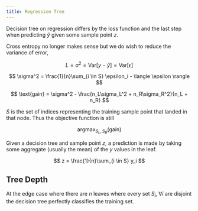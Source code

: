 ```yaml
---
title: Regression Tree
---
```


Decision tree on regression differs by the loss function and the last step when predicting $\hat y$ given some sample point $z$.

Cross entropy no longer makes sense but we do wish to reduce the variance of error,

$$
L = \sigma^2 = \text{Var}[y-\hat y] = \text{Var}[\epsilon]
$$

$$
\sigma^2 = \frac{1}{n}\sum_{i \in S} \epsilon_i - \langle \epsilon \rangle
$$

$$
\text{gain} = \sigma^2 - \frac{n_L\sigma_L^2 + n_R\sigma_R^2}{n_L + n_R}
$$

$S$ is the set of indices representing the training sample point that landed in that node. Thus the objective function is still

$$
\mathop{\arg\max}_{S_L,\, S_R}(\text{gain})
$$

Given a decision tree and sample point $z$, a prediction is made by taking some aggregate (usually the mean) of the $y$ values in the leaf.

$$
z = \frac{1}{n}\sum_{i \in S} y_i
$$

## Tree Depth

At the edge case where there are $n$ leaves where every set $S_i, ~ \forall i$ are disjoint the decision tree perfectly classifies the training set.